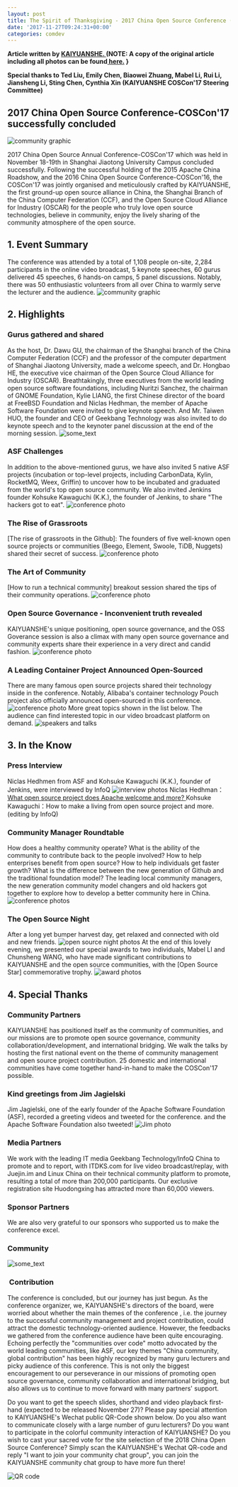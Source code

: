 ```yaml
---
layout: post
title: The Spirit of Thanksgiving - 2017 China Open Source Conference (COSCon'17)
date: '2017-11-27T09:24:31+00:00'
categories: comdev
---
```

<strong>Article written by <a href="http://www.kaiyuanshe.cn" target="external">KAIYUANSHE. </a> (NOTE: A copy of the original article including all photos can be found<a href="https://shimo.im/docs/RxOQEpcG1aMKaZkR" target="external"> here.</a> }</strong>

<strong>Special thanks to Ted Liu, Emily Chen, Biaowei Zhuang, Mabel Li, Rui Li, Jiansheng Li, Sting Chen, Cynthia Xin (KAIYUANSHE COSCon'17 Steering Committee)</strong>

<h2>2017 China Open Source Conference-COSCon'17 successfully concluded</h2>

<img src="https://s.apache.org/I8AV" alt="community graphic">

2017 China Open Source Annual Conference-COSCon'17 which was held in November 18-19th in Shanghai Jiaotong University Campus concluded successfully. Following the successful holding of the 2015 Apache China Roadshow, and the 2016 China Open Source Conference-COSCon'16, the COSCon'17 was jointly organised and meticulously crafted by KAIYUANSHE, the first ground-up open source alliance in China, the Shanghai Branch of the China Computer Federation (CCF), and the Open Source Cloud Alliance for Industry (OSCAR) for the people who truly love open source technologies, believe in community, enjoy the lively sharing of the community atmosphere of the open source.

<h2>1. Event Summary</h2>The conference was attended by a total of 1,108 people on-site, 2,284 participants in the online video broadcast, 5 keynote speeches, 60 gurus delivered 45 speeches, 6 hands-on camps, 5 panel discussions. Notably, there was 50 enthusiastic volunteers from all over China to warmly serve the lecturer and the audience.

<img src="https://s.apache.org/mnCE" alt="community graphic">
<h2>2. Highlights</h2><h3>Gurus gathered and shared</h3>As the host, Dr. Dawu GU, the chairman of the Shanghai branch of the China Computer Federation (CCF) and the professor of the computer department of Shanghai Jiaotong University, made a welcome speech, and Dr. Hongbao HE, the executive vice chairman of the Open Source Cloud Alliance for Industry (OSCAR). Breathtakingly, three executives from the world leading open source software foundations, including Nuritzi Sanchez, the chairman of GNOME Foundation, Kylie LIANG, the first Chinese director of the board at FreeBSD Foundation and Niclas Hedhman, the member of Apache Software Foundation were invited to give keynote speech. And Mr. Taiwen HUO, the founder and CEO of Geekbang Technology was also invited to do keynote speech and to the keynoter panel discussion at the end of the morning session.
<img src="https://s.apache.org/Xz35" alt="some_text">
<h3>ASF Challenges</h3>In addition to the above-mentioned gurus, we have also invited 5 native ASF projects (incubation or top-level projects, including CarbonData, Kylin, RocketMQ, Weex, Griffin) to uncover how to be incubated and graduated from the world's top open source community. We also invited Jenkins founder Kohsuke Kawaguchi (K.K.), the founder of Jenkins, to share "The hackers got to eat".

<img src="https://s.apache.org/V2f5" alt="conference photo">
<h3>The Rise of Grassroots</h3>[The rise of grassroots in the Github]: The founders of five well-known open source projects or communities (Beego, Element, Swoole, TiDB, Nuggets) shared their secret of success.

<img src="https://s.apache.org/OOtW" alt="conference photo">
<h3>The Art of Community</h3>[How to run a technical community] breakout session shared the tips of their community operations.

<img src="https://s.apache.org/EYnY" alt="conference photo">
<h3>Open Source Governance - Inconvenient truth revealed</h3>KAIYUANSHE's unique positioning, open source governance, and the OSS Goverance session is also a climax with many open source governance and community experts share their experience in a very direct and candid fashion.

<img src="https://s.apache.org/XJ2V" alt="conference photo">
<h3>A Leading Container Project Announced Open-Sourced</h3>There are many famous open source projects shared their technology inside in the conference. Notably, Alibaba's container technology Pouch project also officially announced open-sourced in this conference.

<img src="https://s.apache.org/NxJv" alt="conference photo">
More great topics shown in the list below. The audience can find interested topic in our video broadcast platform on demand.

<img src="https://s.apache.org/GALp" alt="speakers and talks">
<h2>3. In the Know</h2><h3>Press Interview</h3>Niclas Hedhmen from ASF and Kohsuke Kawaguchi (K.K.), founder of Jenkins, were interviewed by InfoQ

<img src="https://s.apache.org/wVjz" alt="interview photos">
Niclas Hedhman：<a href="https://s.apache.org/AHde" target="external">What open source project does Apache welcome and more? </a>
Kohsuke Kawaguchi：How to make a living from open source project and more. (editing by InfoQ)
<h3>Community Manager Roundtable</h3>How does a healthy community operate? What is the ability of the community to contribute back to the people involved? How to help enterprises benefit from open source? How to help individuals get faster growth? What is the difference between the new generation of Github and the traditional foundation model? The leading local community managers, the new generation community model changers and old hackers got together to explore how to develop a better community here in China.

<img src="https://s.apache.org/MlpO" alt="conference photos">
<h3>The Open Source Night</h3>After a long yet bumper harvest day, get relaxed and connected with old and new friends.

<img src="https://s.apache.org/XRTT" alt="open source night photos">
At the end of this lovely evening, we presented our special awards to two individuals, Mabel LI and Chunsheng WANG, who have made significant contributions to KAIYUANSHE and the open source communities, with the [Open Source Star] commemorative trophy.

<img src="https://s.apache.org/Oez9" alt="award photos">
<h2>4. Special Thanks</h3><h3>Community Partners</h3>KAIYUANSHE has positioned itself as the community of communities, and our missions are to promote open source governance, community collaboration/development, and international bridging. We walk the talks by hosting the first national event on the theme of community management and open source project contribution. 25 domestic and international communities have come together hand-in-hand to make the COSCon'17 possible.
<h3>Kind greetings from Jim Jagielski</h3>Jim Jagielski, one of the early founder of the Apache Software Foundation (ASF), recorded a greeting videos and tweeted for the conference. and the Apache Software Foundation also tweeted!

<img src="https://s.apache.org/dpxF" alt="Jim photo">
 <h3>Media Partners</h3>We work with the leading IT media Geekbang Technology/InfoQ China to promote and to report, with ITDKS.com for live video broadcast/replay, with Juejin.im and Linux China on their technical community platform to promote, resulting a total of more than 200,000 participants. Our exclusive registration site Huodongxing has attracted more than 60,000 viewers.
<h3>Sponsor Partners</h3>We are also very grateful to our sponsors who supported us to make the conference excel.
<h3>Community</h3>  <img src="https://s.apache.org/NJW8" alt="some_text"><h3>﻿ Contribution</h3>The conference is concluded, but our journey has just begun. As the conference organizer, we, KAIYUANSHE's directors of the board, were worried about whether the main themes of the conference , i.e. the journey to the successful community management and project contribution, could attract the domestic technology-oriented audience. However, the feedbacks we gathered from the conference audience have been quite encouraging. Echoing perfectly the "communities over code" motto advocated by the world leading communities, like ASF, our key themes "China community, global contribution" has been highly recognized by many guru lecturers and picky audience of this conference. This is not only the biggest encouragement to our perseverance in our missions of promoting open source governance, community collaboration and international bridging, but also allows us to continue to move forward with many partners' support.

Do you want to get the speech slides, shorthand and video playback first-hand (expected to be released November 27)? Please pay special attention to KAIYUANSHE's Wechat public QR-Code shown below. Do you also want to communicate closely with a large number of guru lecturers? Do you want to participate in the colorful community interaction of KAIYUANSHE? Do you wish to cast your sacred vote for the site selection of the 2018 China Open Source Conference? Simply scan the KAIYUANSHE's Wechat QR-code and reply "I want to join your community chat group", you can join the KAIYUANSHE community chat group to have more fun there!

<img src="https://s.apache.org/J9Jt" alt="QR code">
